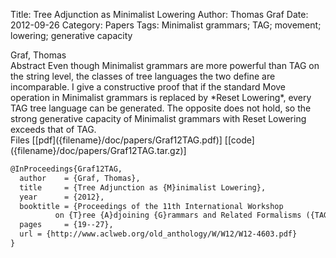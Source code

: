 Title: Tree Adjunction as Minimalist Lowering
Author: Thomas Graf
Date: 2012-09-26
Category: Papers
Tags: Minimalist grammars; TAG; movement; lowering; generative capacity

<div markdown class="authors">
Graf, Thomas
</div>

<div markdown class="abstract">
<span id="abstract-title">Abstract</span>
Even though Minimalist grammars are more powerful than TAG on the string level, the classes of tree languages the two define are incomparable.
I give a constructive proof that if the standard Move operation in Minimalist grammars is replaced by *Reset Lowering*, every TAG tree language can be generated. 
The opposite does not hold, so the strong generative capacity of Minimalist grammars with Reset Lowering exceeds that of TAG.
</div>

<div markdown class="files">
<span id="files-title">Files</span>
[[pdf]({filename}/doc/papers/Graf12TAG.pdf)]
[[code]({filename}/doc/papers/Graf12TAG.tar.gz)]
</div>

~~~latex
@InProceedings{Graf12TAG,
  author	= {Graf, Thomas},
  title		= {Tree Adjunction as {M}inimalist Lowering},
  year		= {2012},
  booktitle	= {Proceedings of the 11th International Workshop
		  on {T}ree {A}djoining {G}rammars and Related Formalisms ({TAG+11})},
  pages		= {19--27},
  url = {http://www.aclweb.org/old_anthology/W/W12/W12-4603.pdf}
}
~~~
